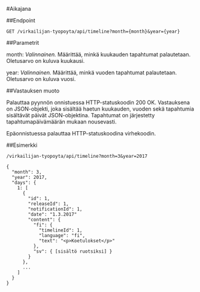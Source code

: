#Aikajana

##Endpoint

`GET /virkailijan-tyopoyta/api/timeline?month={month}&year={year}`

##Parametrit

month: *Valinnainen.* Määrittää, minkä kuukauden tapahtumat palautetaan.
Oletusarvo on kuluva kuukausi.

year: *Valinnainen.* Määrittää, minkä vuoden tapahtumat palautetaan.
Oletusarvo on kuluva vuosi.

##Vastauksen muoto

Palauttaa pyynnön onnistuessa HTTP-statuskoodin 200 OK. Vastauksena on
JSON-objekti, joka sisältää haetun kuukauden, vuoden sekä tapahtumia sisältävät
päivät JSON-objektina. Tapahtumat on järjestetty tapahtumapäivämäärän mukaan nousevasti.

Epäonnistuessa palauttaa HTTP-statuskoodina virhekoodin.

##Esimerkki

`/virkailijan-tyopoyta/api/timeline?month=3&year=2017`

```
{
  "month": 3,
  "year": 2017,
  "days": {
    1: [
      {
        "id": 1,
        "releaseId": 1,
        "notificationId": 1,
        "date": "1.3.2017"
        "content": {
          "fi": {
            "timelineId": 1,
            "language": "fi",
            "text": "<p>Koetulokset</p>"
          },
          "sv": { [sisältö ruotsiksi] }
        }
      },
      ...
    ]
  }
}
```
